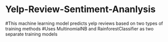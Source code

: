 # Yelp-Review-Sentiment-Ananlysis
#This machine learning model predicts yelp reviews based on two types of training methods
#Uses MultinomialNB and RainforestClassifier as two separate training models
